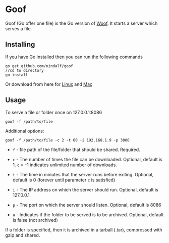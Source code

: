 Goof
========

Goof (Go offer one file) is the Go version of [Woof](https://bitbucket.org/edu/woof/src/). It starts a server which serves a file.

Installing
---

If you have Go installed then you can run the following commands

```
go get github.com/nindalf/goof
//cd to directory
go install 
```

Or download from here for [Linux](https://github.com/nindalf/goof/releases/download/v0.8/goof) and [Mac](https://github.com/nindalf/goof/releases/download/v0.8/goof-mac)

Usage
---

To serve a file or folder once on 127.0.0.1:8086

`goof -f /path/to/file`

Additional options:

`goof -f /path/to/file -c 2 -t 60 -i 192.168.1.9 -p 3000`

* `f` - file path of the file/folder that should be shared. Required.

* `c` - The number of times the file can be downloaded. Optional, default is 1. `c` = -1 indicates unlimited number of downloads.

* `t` - The time in minutes that the server runs before exiting. Optional, default is 0 (forever until parameter `c` is satisfied)

* `i` - The IP address on which the server should run. Optional, default is 127.0.0.1

* `p` - The port on which the server should listen. Optional, default is 8086

* `a` - Indicates if the folder to be served is to be archived. Optional, default is false (not archived)

If a folder is specified, then it is archived in a tarball (.tar), compressed with gzip and shared.